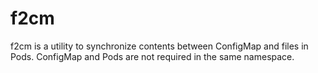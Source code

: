 # f2cm

f2cm is a utility to synchronize contents between ConfigMap and files in Pods. 
ConfigMap and Pods are not required in the same namespace.